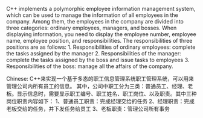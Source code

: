 C++ implements a polymorphic employee information management system, which can be used to manage the information of all employees in the company. Among them, the employees in the company are divided into three categories: ordinary employees, managers, and bosses. When displaying information, you need to display the employee number, employee name, employee position, and responsibilities. The responsibilities of three positions are as follows: 1. Responsibilities of ordinary employees: complete the tasks assigned by the manager 2. Responsibilities of the manager: complete the tasks assigned by the boss and issue tasks to employees 3. Responsibilities of the boss: manage all the affairs of the company.

Chinese: C++来实现一个基于多态的职工信息管理系统职工管理系统，可以用来管理公司内所有员工的信息。 其中，公司中职工分为三类：普通员工、经理、老板。显示信息时，需要显示职工编号、职工姓名、职工岗位、以及职责。其中三种岗位职责内容如下： 1、普通员工职责：完成经理交给的任务 2、经理职责：完成老板交给的任务，并下发任务给员工 3、老板职责：管理公司所有事务
